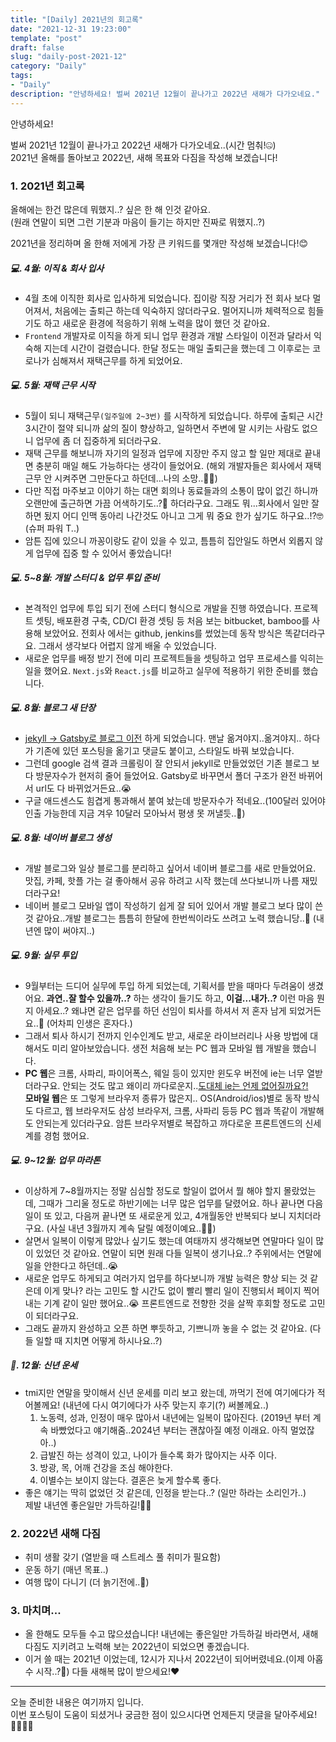 ```yaml
---
title: "[Daily] 2021년의 회고록"
date: "2021-12-31 19:23:00"
template: "post"
draft: false
slug: "daily-post-2021-12"
category: "Daily"
tags:
- "Daily"
description: "안녕하세요! 벌써 2021년 12월이 끝나가고 2022년 새해가 다가오네요."
---
```


안녕하세요!

벌써 2021년 12월이 끝나가고 2022년 새해가 다가오네요..(시간 멈춰!🤐)  
2021년 올해를 돌아보고 2022년, 새해 목표와 다짐을 작성해 보겠습니다!


### 1. 2021년 회고록
올해에는 한건 많은데 뭐했지..? 싶은 한 해 인것 같아요.   
(원래 연말이 되면 그런 기분과 마음이 들기는 하지만 진짜로 뭐했지..?)

2021년을 정리하며 올 한해 저에게 가장 큰 키워드를 몇개만 작성해 보겠습니다!😊


##### 💻. 4월: 이직 & 회사 입사
- 4월 초에 이직한 회사로 입사하게 되었습니다. 집이랑 직장 거리가 전 회사 보다 멀어져서, 처음에는 출퇴근 하는데 익숙하지 않더라구요. 멀어지니까 체력적으로 힘들기도 하고 새로운 환경에 적응하기 위해 노력을 많이 했던 것 같아요.
- `Frontend` 개발자로 이직을 하게 되니 업무 환경과 개발 스타일이 이전과 달라서 익숙해 지는데 시간이 걸렸습니다. 한달 정도는 매일 출퇴근을 했는데 그 이후로는 코로나가 심해져서 재택근무를 하게 되었어요.


##### 💻. 5월: 재택 근무 시작
- 5월이 되니 재택근무`(일주일에 2~3번)` 를 시작하게 되었습니다. 하루에 출퇴근 시간 3시간이 절약 되니까 삶의 질이 향상하고, 일하면서 주변에 말 시키는 사람도 없으니 업무에 좀 더 집중하게 되더라구요.
- 재택 근무를 해보니까 자기의 일정과 업무에 지장만 주지 않고 할 일만 제대로 끝내면 충분히 매일 해도 가능하다는 생각이 들었어요. (해외 개발자들은 회사에서 재택 근무 안 시켜주면 그만둔다고 하던데...나의 소망..🙏🏻) 
- 다만 직접 마주보고 이야기 하는 대면 회의나 동료들과의 소통이 많이 없긴 하니까 오랜만에 출근하면 가끔 어색하기도..?🥲 하더라구요. 그래도 뭐...회사에서 일만 잘하면 됬지 어디 인맥 동아리 나간것도 아니고 그게 뭐 중요 한가 싶기도 하구요..!?🤓 (슈퍼 파워 T..)
- 암튼 집에 있으니 까꽁이랑도 같이 있을 수 있고, 틈틈히 집안일도 하면서 외롭지 않게 업무에 집중 할 수 있어서 좋았습니다!


##### 💻. 5~8월: 개발 스터디 & 업무 투입 준비
- 본격적인 업무에 투입 되기 전에 스터디 형식으로 개발을 진행 하였습니다. 프로젝트 셋팅, 배포환경 구축, CD/CI 환경 셋팅 등 처음 보는 bitbucket, bamboo를 사용해 보았어요.
  전회사 에서는 github, jenkins를 썼었는데 동작 방식은 똑같더라구요. 그래서 생각보다 어렵지 않게 배울 수 있었습니다.
- 새로운 업무를 배정 받기 전에 미리 프로젝트들을 셋팅하고 업무 프로세스를 익히는 일을 했어요. `Next.js`와 `React.js`를 비교하고 실무에 적용하기 위한 준비를 했습니다.


##### 💻. 8월: 블로그 새 단장
- [jekyll -> Gatsby로 블로그 이전](https://shinsangeun.github.io/posts/blog/gatsby-blog) 하게 되었습니다. 맨날 옮겨야지..옮겨야지.. 하다가 기존에 있던 포스팅을 옮기고 댓글도 붙이고, 스타일도 바꿔 보았습니다.
- 그런데 google 검색 결과 크롤링이 잘 안되서 jekyll로 만들었었던 기존 블로그 보다 방문자수가 현저히 줄어 들었어요. Gatsby로 바꾸면서 폴더 구조가 완전 바뀌어서 url도 다 바뀌었거든요..😭
- 구글 애드센스도 힘겹게 통과해서 붙여 놨는데 방문자수가 적네요..(100달러 있어야 인출 가능한데 지금 겨우 10달러 모아놔서 평생 못 꺼낼듯..🥶)


##### 💻. 8월: 네이버 블로그 생성
- 개발 블로그와 일상 블로그를 분리하고 싶어서 네이버 블로그를 새로 만들었어요. 맛집, 카페, 핫플 가는 걸 좋아해서 공유 하려고 시작 했는데 쓰다보니까 나름 재밌더라구요!
- 네이버 블로그 모바일 앱이 작성하기 쉽게 잘 되어 있어서 개발 블로그 보다 많이 쓴 것 같아요..개발 블로그는 틈틈히 한달에 한번씩이라도 쓰려고 노력 했습니당..🐥 (내년엔 많이 써야지..) 


##### 💻️. 9월: 실무 투입
- 9월부터는 드디어 실무에 투입 하게 되었는데, 기획서를 받을 때마다 두려움이 생겼어요. **과연..잘 할수 있을까..?** 하는 생각이 들기도 하고, **이걸...내가..?** 이런 마음 뭔지 아세요..? 왜냐면 같은 업무를 하던 선임이 퇴사를 하셔서 저 혼자 남게 되었거든요..🥲 (어차피 인생은 혼자다.)
- 그래서 퇴사 하시기 전까지 인수인계도 받고, 새로운 라이브러리나 사용 방법에 대해서도 미리 알아보았습니다. 생전 처음해 보는 PC 웹과 모바일 웹 개발을 했습니다.
- **PC 웹**은 크롬, 사파리, 파이어폭스, 웨일 등이 있지만 윈도우 버전에 ie는 너무 열받더라구요. 안되는 것도 많고 왜이리 까다로운지..<U>도대체 ie는 언제 없어질까요?!</U>   
  **모바일 웹**은 또 그렇게 브라우저 종류가 많은지.. OS(Android/ios)별로 동작 방식도 다르고, 웹 브라우저도 삼성 브라우저, 크롬, 사파리 등등 PC 웹과 똑같이 개발해도 안되는게 있더라구요. 암튼 브라우저별로 복잡하고 까다로운 프론트엔드의 신세계를 경험 했어요.


##### 💻. 9~12월: 업무 마라톤
- 이상하게 7~8월까지는 정말 심심할 정도로 할일이 없어서 뭘 해야 할지 몰랐었는데, 그때가 그리울 정도로 하반기에는 너무 많은 업무를 달렸어요. 하나 끝나면 다음 일이 또 있고, 다음꺼 끝나면 또 새로운게 있고, 4개월동안 반복되다 보니 지치더라구요. (사실 내년 3월까지 계속 달릴 예정이예요..🏃🏻)
- 살면서 일복이 이렇게 많았나 싶기도 했는데 여태까지 생각해보면 연말마다 일이 많이 있었던 것 같아요. 연말이 되면 원래 다들 일복이 생기나요..? 주위에서는 연말에 일을 안한다고 하던데..😭
- 새로운 업무도 하게되고 여러가지 업무를 하다보니까 개발 능력은 향상 되는 것 같은데 이게 맞나? 라는 고민도 할 시간도 없이 빨리 빨리 일이 진행되서 페이지 찍어내는 기계 같이 일만 했어요..😭 프론트엔드로 전향한 것을 살짝 후회할 정도로 고민이 되더라구요.
- 그래도 끝까지 완성하고 오픈 하면 뿌듯하고, 기쁘니까 놓을 수 없는 것 같아요. (다들 일할 때 지치면 어떻게 하시나요..?)


##### 🌈. 12월: 신년 운세
- tmi지만 연말을 맞이해서 신년 운세를 미리 보고 왔는데, 까먹기 전에 여기에다가 적어볼께요! (내년에 다시 여기에다가 사주 맞는지 후기(?) 써볼께요..) 
    1. 노동력, 성과, 인정이 매우 많아서 내년에는 일복이 많아진다. (2019년 부터 계속 바빴었다고 얘기해줌..2024년 부터는 괜찮아질 예정 이래요. 아직 멀었잖아..)
    1. 급발진 하는 성격이 있고, 나이가 들수록 화가 많아지는 사주 이다.
    3. 방광, 목, 어깨 건강을 조심 해야한다.
    4. 이별수는 보이지 않는다. 결혼은 늦게 할수록 좋다.
- 좋은 얘기는 딱히 없었던 것 같은데, 인정을 받는다..? (일만 하라는 소리인가..)   
  제발 내년엔 좋은일만 가득하길!🙏🏻

  
### 2. 2022년 새해 다짐
- 취미 생활 갖기 (열받을 때 스트레스 풀 취미가 필요함)
- 운동 하기 (매년 목표..)
- 여행 많이 다니기 (더 늙기전에..🥲)


### 3. 마치며...
- 올 한해도 모두들 수고 많으셨습니다! 내년에는 좋은일만 가득하길 바라면서, 새해 다짐도 지키려고 노력해 보는 2022년이 되었으면 좋겠습니다.
- 이거 쓸 때는 2021년 이었는데, 12시가 지나서 2022년이 되어버렸네요.(이제 아홉수 시작..?🥲) 다들 새해복 많이 받으세요!❤️

-----

오늘 준비한 내용은 여기까지 입니다.  
이번 포스팅이 도움이 되셨거나 궁금한 점이 있으시다면 언제든지 댓글을 달아주세요!🙋🏻‍♀️✨   


